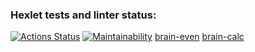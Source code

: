 ### Hexlet tests and linter status:
[![Actions Status](https://github.com/alexx134121/php-project-45/workflows/hexlet-check/badge.svg)](https://github.com/alexx134121/php-project-45/actions)
[![Maintainability](https://api.codeclimate.com/v1/badges/afc510058ca0e2bb16ce/maintainability)](https://codeclimate.com/github/alexx134121/php-project-45/maintainability)
[brain-even](https://asciinema.org/a/fW2s4Yjo5PZvHN4JaRh3sQMGB)
[brain-calc](https://asciinema.org/a/2f2DLj6DNVsV7cFalL6cSbH5V)
